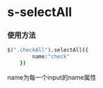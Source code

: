 # s-selectAll
### 使用方法
```bash
$(".checkAll").selectAll({
		name:"check"
	})
```
name为每一个input的name属性
